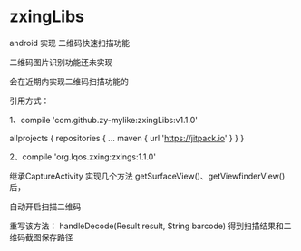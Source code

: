 # zxingLibs
android 实现 二维码快速扫描功能

二维码图片识别功能还未实现

会在近期内实现二维码扫描功能的

引用方式：

1、compile 'com.github.zy-mylike:zxingLibs:v1.1.0'

allprojects {
    repositories {
        ...
        maven { url 'https://jitpack.io' }
    }
}

2、compile 'org.lqos.zxing:zxings:1.1.0'



继承CaptureActivity 实现几个方法 getSurfaceView()、getViewfinderView()后，

自动开启扫描二维码

重写该方法： handleDecode(Result result, String barcode) 得到扫描结果和二维码截图保存路径

